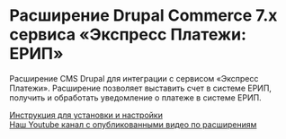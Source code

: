 ﻿# Расширение Drupal Commerce 7.x  сервиса «Экспресс Платежи: ЕРИП»
<p>Расширение CMS Drupal для интеграции с сервисом «Экспресс Платежи». Расширение позволяет выставить счет в системе ЕРИП, получить и обработать уведомление о платеже в системе ЕРИП.</p>
 <a href="https://express-pay.by/cms-extensions/drupal">Инструкция для установки и настройки</a> <br/>
 <a href="https://www.youtube.com/c/express-pay-by/videos">Наш Youtube канал с опубликованными видео по расширениям</a>
